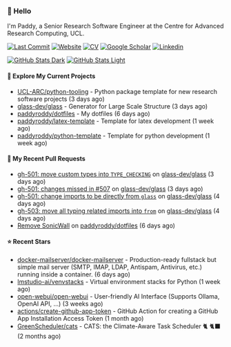 ### 👋 Hello

I'm Paddy, a Senior Research Software Engineer at the Centre for Advanced
Research Computing, UCL.

[![Last Commit](https://img.shields.io/github/last-commit/paddyroddy/paddyroddy/main?label=updated)](https://github.com/paddyroddy)
[![Website](https://img.shields.io/badge/GitHub%20Pages-222?logo=githubpages&logoColor=fff&style=for-the-badge&style=flat)](https://paddyroddy.github.io)
[![CV](https://img.shields.io/badge/CV-PDF-pink.svg)](https://paddyroddy.github.io/cv)
[![Google Scholar](https://img.shields.io/badge/Google%20Scholar-4285F4?logo=googlescholar&logoColor=fff&style=for-the-badge&style=flat)](https://scholar.google.com/citations?user=OFigHUwAAAAJ)
[![Linkedin](https://img.shields.io/badge/LinkedIn-0A66C2?logo=linkedin&logoColor=fff&style=for-the-badge&style=flat)](https://www.linkedin.com/in/patrickjamesroddy)

[![GitHub Stats Dark](https://github-readme-stats-paddyroddy.vercel.app/api?username=paddyroddy&disable_animations=true&hide_border=true&hide_title=true&include_all_commits=true&rank_icon=github&show=prs_merged,reviews&show_icons=true&theme=tokyonight)](https://github.com/paddyroddy/paddyroddy#gh-dark-mode-only)
[![GitHub Stats Light](https://github-readme-stats-paddyroddy.vercel.app/api?username=paddyroddy&disable_animations=true&hide_border=true&hide_title=true&include_all_commits=true&rank_icon=github&show=prs_merged,reviews&show_icons=true&theme=default)](https://github.com/paddyroddy/paddyroddy#gh-light-mode-only)

#### 👷 Explore My Current Projects

- [UCL-ARC/python-tooling](https://github.com/UCL-ARC/python-tooling) - Python package template for new research software projects
  (3 days ago)
- [glass-dev/glass](https://github.com/glass-dev/glass) - Generator for Large Scale Structure
  (3 days ago)
- [paddyroddy/dotfiles](https://github.com/paddyroddy/dotfiles) - My dotfiles
  (6 days ago)
- [paddyroddy/latex-template](https://github.com/paddyroddy/latex-template) - Template for latex development
  (1 week ago)
- [paddyroddy/python-template](https://github.com/paddyroddy/python-template) - Template for python development
  (1 week ago)

#### 🔨 My Recent Pull Requests

- [gh-501: move custom types into `TYPE_CHECKING`](https://github.com/glass-dev/glass/pull/520) on [glass-dev/glass](https://github.com/glass-dev/glass)
  (3 days ago)
- [gh-501: changes missed in #507](https://github.com/glass-dev/glass/pull/517) on [glass-dev/glass](https://github.com/glass-dev/glass)
  (3 days ago)
- [gh-501: change imports to be directly from `glass`](https://github.com/glass-dev/glass/pull/512) on [glass-dev/glass](https://github.com/glass-dev/glass)
  (4 days ago)
- [gh-503: move all typing related imports into `from`](https://github.com/glass-dev/glass/pull/507) on [glass-dev/glass](https://github.com/glass-dev/glass)
  (4 days ago)
- [Remove SonicWall](https://github.com/paddyroddy/dotfiles/pull/39) on [paddyroddy/dotfiles](https://github.com/paddyroddy/dotfiles)
  (6 days ago)

#### ⭐ Recent Stars

- [docker-mailserver/docker-mailserver](https://github.com/docker-mailserver/docker-mailserver) - Production-ready fullstack but simple mail server (SMTP, IMAP, LDAP, Antispam, Antivirus, etc.) running inside a container.
  (6 days ago)
- [lmstudio-ai/venvstacks](https://github.com/lmstudio-ai/venvstacks) - Virtual environment stacks for Python
  (1 week ago)
- [open-webui/open-webui](https://github.com/open-webui/open-webui) - User-friendly AI Interface (Supports Ollama, OpenAI API, ...)
  (3 weeks ago)
- [actions/create-github-app-token](https://github.com/actions/create-github-app-token) - GitHub Action for creating a GitHub App Installation Access Token
  (1 month ago)
- [GreenScheduler/cats](https://github.com/GreenScheduler/cats) - CATS: the Climate-Aware Task Scheduler 🐈 🐈‍⬛
  (2 months ago)
